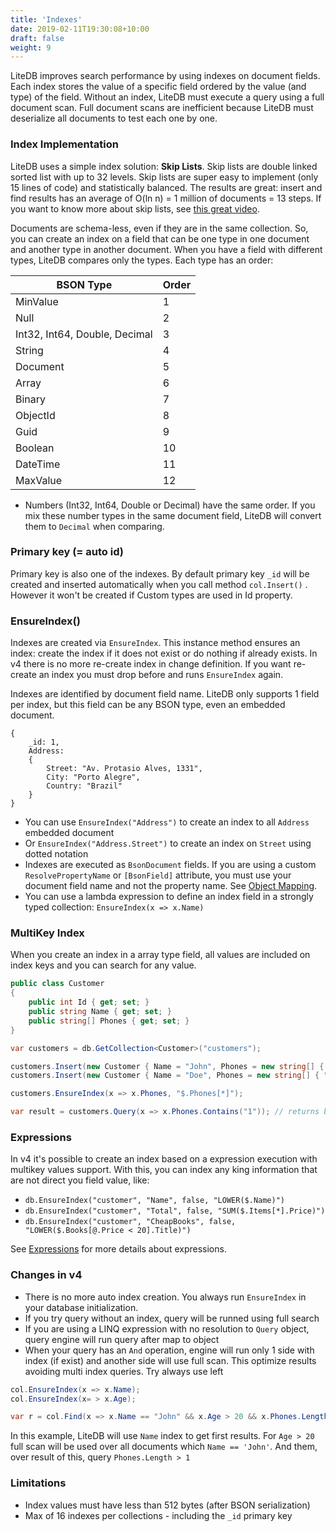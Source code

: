 ```yaml
---
title: 'Indexes'
date: 2019-02-11T19:30:08+10:00
draft: false
weight: 9
---
```


LiteDB improves search performance by using indexes on document fields. Each index stores the value of a specific field ordered by the value (and type) of the field. Without an index, LiteDB must execute a query using a full document scan. Full document scans are inefficient because LiteDB must deserialize all documents to test each one by one.

### Index Implementation

LiteDB uses a simple index solution: **Skip Lists**. Skip lists are double linked sorted list with up to 32 levels. Skip lists are super easy to implement (only 15 lines of code) and statistically balanced. The results are great: insert and find results has an average of O(ln n) = 1 million of documents = 13 steps. If you want to know more about skip lists, see [this great video](https://www.youtube.com/watch?v=kBwUoWpeH_Q). 

Documents are schema-less, even if they are in the same collection. So, you can create an index on a field that can be one type in one document and another type in another document. When you have a field with different types, LiteDB compares only the types. Each type has an order:

|BSON Type                     |Order|
|------------------------------|-----|
|MinValue                      |1    |
|Null                          |2    |
|Int32, Int64, Double, Decimal |3    |
|String                        |4    |
|Document                      |5    |
|Array                         |6    |
|Binary                        |7    |
|ObjectId                      |8    |
|Guid                          |9    |
|Boolean                       |10   |
|DateTime                      |11   |
|MaxValue                      |12   |

- Numbers (Int32, Int64, Double or Decimal) have the same order. If you mix these number types in the same document field, LiteDB will convert them to `Decimal` when comparing.

### Primary key (= auto id) 

Primary key is also one of the indexes. By default primary key `_id` will be created and inserted automatically when you call method `col.Insert()` . 
However it won't be created if Custom types are used in Id property.

### EnsureIndex()

Indexes are created via `EnsureIndex`. This instance method ensures an index: create the index if it does not exist or do nothing if already exists. In v4 there is no more re-create index in change definition. If you want re-create an index you must drop before and runs `EnsureIndex` again.

Indexes are identified by document field name. LiteDB only supports 1 field per index, but this field can be any BSON type, even an embedded document.

```JS
{
    _id: 1,
    Address:
    {
        Street: "Av. Protasio Alves, 1331",
        City: "Porto Alegre",
        Country: "Brazil"
    }
}
```

- You can use `EnsureIndex("Address")` to create an index to all `Address` embedded document
- Or `EnsureIndex("Address.Street")` to create an index on `Street` using dotted notation
- Indexes are executed as `BsonDocument` fields. If you are using a custom `ResolvePropertyName` or `[BsonField]` attribute, you must use your document field name and not the property name. See [Object Mapping](Object-Mapping).
- You can use a lambda expression to define an index field in a strongly typed collection: `EnsureIndex(x => x.Name)`

### MultiKey Index

When you create an index in a array type field, all values are included on index keys and you can search for any value.

```C#
public class Customer
{
    public int Id { get; set; }
    public string Name { get; set; }
    public string[] Phones { get; set; }
}

var customers = db.GetCollection<Customer>("customers");

customers.Insert(new Customer { Name = "John", Phones = new string[] { "1", "2", "5" });
customers.Insert(new Customer { Name = "Doe", Phones = new string[] { "1", "8" });

customers.EnsureIndex(x => x.Phones, "$.Phones[*]");

var result = customers.Query(x => x.Phones.Contains("1")); // returns both documents
```

### Expressions

In v4 it's possible to create an index based on a expression execution with multikey values support. With this, you can index any king information that are not direct you field value, like:

- `db.EnsureIndex("customer", "Name", false, "LOWER($.Name)")`
- `db.EnsureIndex("customer", "Total", false, "SUM($.Items[*].Price)")`
- `db.EnsureIndex("customer", "CheapBooks", false, "LOWER($.Books[@.Price < 20].Title)")`

See [Expressions](Expressions) for more details about expressions.

### Changes in v4

- There is no more auto index creation. You always run `EnsureIndex` in your database initialization.
- If you try query without an index, query will be runned using full search
- If you are using a LINQ expression with no resolution to `Query` object, query engine will run query after map to object
- When your query has an `And` operation, engine will run only 1 side with index (if exist) and another side will use full scan. This optimize results avoiding multi index queries. Try always use left

```C#
col.EnsureIndex(x => x.Name);
col.EnsureIndex(x= > x.Age);

var r = col.Find(x => x.Name == "John" && x.Age > 20 && x.Phones.Length > 1);
```

In this example, LiteDB will use `Name` index to get first results. For `Age > 20` full scan will be used over all documents which `Name == 'John'`. And them, over result of this, query `Phones.Length > 1`

###  Limitations

- Index values must have less than 512 bytes (after BSON serialization)
- Max of 16 indexes per collections - including the `_id` primary key